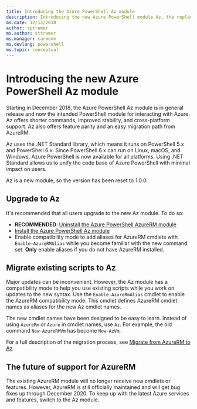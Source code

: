 ```yaml
---
title: Introducing the Azure PowerShell Az module
description: Introducing the new Azure PowerShell module Az, the replacement for the AzureRM module.
ms.date: 12/13/2018
author: sptramer
ms.author: sttramer
ms.manager: carmonm
ms.devlang: powershell
ms.topic: conceptual
---
```

# Introducing the new Azure PowerShell Az module

Starting in December 2018, the Azure PowerShell Az module is in general release and now the intended
PowerShell module for interacting with Azure. Az offers shorter commands, improved stability, and
cross-platform support. Az also offers feature parity and an easy migration path from AzureRM.

Az uses the .NET Standard library, which means it runs on PowerShell 5.x and PowerShell 6.x.
Since PowerShell 6.x can run on Linux, macOS, and Windows, Azure PowerShell is now available for all platforms.
Using .NET Standard allows us to unify the code base of Azure PowerShell with minimal impact on users.

Az is a new module, so the version has been reset to 1.0.0.

## Upgrade to Az

It's recommended that all users upgrade to the new Az module. To do so:

* __RECOMMENDED__: [Uninstall the Azure PowerShell AzureRM module](/powershell/azure/uninstall-az-ps#uninstall-the-azurerm-module)
* [Install the Azure PowerShell Az module](/powershell/azure/install-az-ps)
* Enable compatibility mode to add aliases for AzureRM cmdlets with `Enable-AzureRMAlias`
  while you become familiar with the new command set. __Only__ enable aliases if you do not have AzureRM installed.

## Migrate existing scripts to Az

Major updates can be inconvenient. However, the Az module has a compatibility mode to
help you use existing scripts while you work on updates to the new syntax. Use the
`Enable-AzureRmAlias` cmdlet to enable the AzureRM compatibility mode. This cmdlet defines
AzureRM cmdlet names as aliases for the new Az cmdlet names.

The new cmdlet names have been designed to be easy to learn. Instead of using `AzureRm` or `Azure`
in cmdlet names, use `Az`. For example, the old command `New-AzureRMVm` has become `New-AzVm`.

For a full description of the migration process, see [Migrate from AzureRM to Az](migrate-from-azurerm-to-az.md).

## The future of support for AzureRM

The existing AzureRM module will no longer receive new cmdlets or features. However, AzureRM is still officially
maintained and will get bug fixes up through December 2020. To keep up with the latest Azure services and features,
switch to the Az module.
